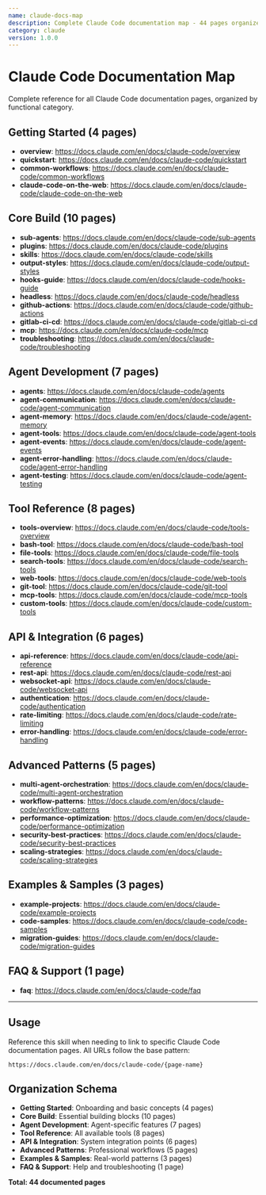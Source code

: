 ```yaml
---
name: claude-docs-map
description: Complete Claude Code documentation map - 44 pages organized by category
category: claude
version: 1.0.0
---
```


# Claude Code Documentation Map

Complete reference for all Claude Code documentation pages, organized by functional category.

## Getting Started (4 pages)

- **overview**: https://docs.claude.com/en/docs/claude-code/overview
- **quickstart**: https://docs.claude.com/en/docs/claude-code/quickstart
- **common-workflows**: https://docs.claude.com/en/docs/claude-code/common-workflows
- **claude-code-on-the-web**: https://docs.claude.com/en/docs/claude-code/claude-code-on-the-web

## Core Build (10 pages)

- **sub-agents**: https://docs.claude.com/en/docs/claude-code/sub-agents
- **plugins**: https://docs.claude.com/en/docs/claude-code/plugins
- **skills**: https://docs.claude.com/en/docs/claude-code/skills
- **output-styles**: https://docs.claude.com/en/docs/claude-code/output-styles
- **hooks-guide**: https://docs.claude.com/en/docs/claude-code/hooks-guide
- **headless**: https://docs.claude.com/en/docs/claude-code/headless
- **github-actions**: https://docs.claude.com/en/docs/claude-code/github-actions
- **gitlab-ci-cd**: https://docs.claude.com/en/docs/claude-code/gitlab-ci-cd
- **mcp**: https://docs.claude.com/en/docs/claude-code/mcp
- **troubleshooting**: https://docs.claude.com/en/docs/claude-code/troubleshooting

## Agent Development (7 pages)

- **agents**: https://docs.claude.com/en/docs/claude-code/agents
- **agent-communication**: https://docs.claude.com/en/docs/claude-code/agent-communication
- **agent-memory**: https://docs.claude.com/en/docs/claude-code/agent-memory
- **agent-tools**: https://docs.claude.com/en/docs/claude-code/agent-tools
- **agent-events**: https://docs.claude.com/en/docs/claude-code/agent-events
- **agent-error-handling**: https://docs.claude.com/en/docs/claude-code/agent-error-handling
- **agent-testing**: https://docs.claude.com/en/docs/claude-code/agent-testing

## Tool Reference (8 pages)

- **tools-overview**: https://docs.claude.com/en/docs/claude-code/tools-overview
- **bash-tool**: https://docs.claude.com/en/docs/claude-code/bash-tool
- **file-tools**: https://docs.claude.com/en/docs/claude-code/file-tools
- **search-tools**: https://docs.claude.com/en/docs/claude-code/search-tools
- **web-tools**: https://docs.claude.com/en/docs/claude-code/web-tools
- **git-tool**: https://docs.claude.com/en/docs/claude-code/git-tool
- **mcp-tools**: https://docs.claude.com/en/docs/claude-code/mcp-tools
- **custom-tools**: https://docs.claude.com/en/docs/claude-code/custom-tools

## API & Integration (6 pages)

- **api-reference**: https://docs.claude.com/en/docs/claude-code/api-reference
- **rest-api**: https://docs.claude.com/en/docs/claude-code/rest-api
- **websocket-api**: https://docs.claude.com/en/docs/claude-code/websocket-api
- **authentication**: https://docs.claude.com/en/docs/claude-code/authentication
- **rate-limiting**: https://docs.claude.com/en/docs/claude-code/rate-limiting
- **error-handling**: https://docs.claude.com/en/docs/claude-code/error-handling

## Advanced Patterns (5 pages)

- **multi-agent-orchestration**: https://docs.claude.com/en/docs/claude-code/multi-agent-orchestration
- **workflow-patterns**: https://docs.claude.com/en/docs/claude-code/workflow-patterns
- **performance-optimization**: https://docs.claude.com/en/docs/claude-code/performance-optimization
- **security-best-practices**: https://docs.claude.com/en/docs/claude-code/security-best-practices
- **scaling-strategies**: https://docs.claude.com/en/docs/claude-code/scaling-strategies

## Examples & Samples (3 pages)

- **example-projects**: https://docs.claude.com/en/docs/claude-code/example-projects
- **code-samples**: https://docs.claude.com/en/docs/claude-code/code-samples
- **migration-guides**: https://docs.claude.com/en/docs/claude-code/migration-guides

## FAQ & Support (1 page)

- **faq**: https://docs.claude.com/en/docs/claude-code/faq

---

## Usage

Reference this skill when needing to link to specific Claude Code documentation pages. All URLs follow the base pattern:
```
https://docs.claude.com/en/docs/claude-code/{page-name}
```

## Organization Schema

- **Getting Started**: Onboarding and basic concepts (4 pages)
- **Core Build**: Essential building blocks (10 pages)
- **Agent Development**: Agent-specific features (7 pages)
- **Tool Reference**: All available tools (8 pages)
- **API & Integration**: System integration points (6 pages)
- **Advanced Patterns**: Professional workflows (5 pages)
- **Examples & Samples**: Real-world patterns (3 pages)
- **FAQ & Support**: Help and troubleshooting (1 page)

**Total: 44 documented pages**

